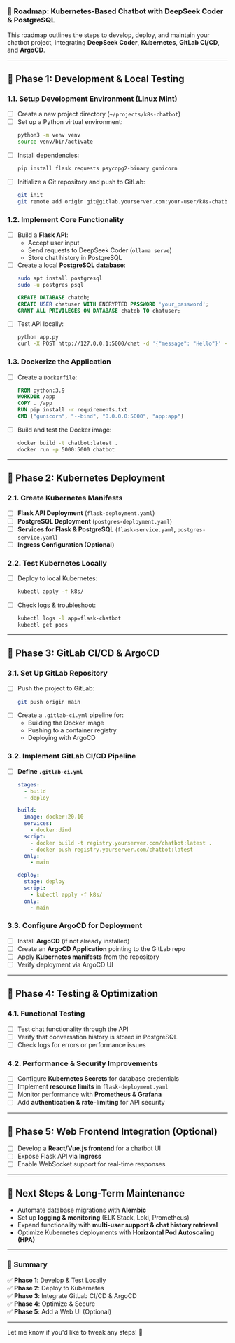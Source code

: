 ### **🚀 Roadmap: Kubernetes-Based Chatbot with DeepSeek Coder & PostgreSQL**
This roadmap outlines the steps to develop, deploy, and maintain your chatbot project, integrating **DeepSeek Coder**, **Kubernetes**, **GitLab CI/CD**, and **ArgoCD**.

---

## **📌 Phase 1: Development & Local Testing**
### **1.1. Setup Development Environment (Linux Mint)**
- [ ] Create a new project directory (`~/projects/k8s-chatbot`)
- [ ] Set up a Python virtual environment:
  ```bash
  python3 -m venv venv
  source venv/bin/activate
  ```
- [ ] Install dependencies:
  ```bash
  pip install flask requests psycopg2-binary gunicorn
  ```
- [ ] Initialize a Git repository and push to GitLab:
  ```bash
  git init
  git remote add origin git@gitlab.yourserver.com:your-user/k8s-chatbot.git
  ```

### **1.2. Implement Core Functionality**
- [ ] Build a **Flask API**:
  - Accept user input
  - Send requests to DeepSeek Coder (`ollama serve`)
  - Store chat history in PostgreSQL
- [ ] Create a local **PostgreSQL database**:
  ```bash
  sudo apt install postgresql
  sudo -u postgres psql
  ```
  ```sql
  CREATE DATABASE chatdb;
  CREATE USER chatuser WITH ENCRYPTED PASSWORD 'your_password';
  GRANT ALL PRIVILEGES ON DATABASE chatdb TO chatuser;
  ```
- [ ] Test API locally:
  ```bash
  python app.py
  curl -X POST http://127.0.0.1:5000/chat -d '{"message": "Hello"}' -H "Content-Type: application/json"
  ```

### **1.3. Dockerize the Application**
- [ ] Create a `Dockerfile`:
  ```dockerfile
  FROM python:3.9
  WORKDIR /app
  COPY . /app
  RUN pip install -r requirements.txt
  CMD ["gunicorn", "--bind", "0.0.0.0:5000", "app:app"]
  ```
- [ ] Build and test the Docker image:
  ```bash
  docker build -t chatbot:latest .
  docker run -p 5000:5000 chatbot
  ```

---

## **📌 Phase 2: Kubernetes Deployment**
### **2.1. Create Kubernetes Manifests**
- [ ] **Flask API Deployment** (`flask-deployment.yaml`)
- [ ] **PostgreSQL Deployment** (`postgres-deployment.yaml`)
- [ ] **Services for Flask & PostgreSQL** (`flask-service.yaml`, `postgres-service.yaml`)
- [ ] **Ingress Configuration (Optional)**

### **2.2. Test Kubernetes Locally**
- [ ] Deploy to local Kubernetes:
  ```bash
  kubectl apply -f k8s/
  ```
- [ ] Check logs & troubleshoot:
  ```bash
  kubectl logs -l app=flask-chatbot
  kubectl get pods
  ```

---

## **📌 Phase 3: GitLab CI/CD & ArgoCD**
### **3.1. Set Up GitLab Repository**
- [ ] Push the project to GitLab:
  ```bash
  git push origin main
  ```
- [ ] Create a `.gitlab-ci.yml` pipeline for:
  - Building the Docker image
  - Pushing to a container registry
  - Deploying with ArgoCD

### **3.2. Implement GitLab CI/CD Pipeline**
- [ ] **Define `.gitlab-ci.yml`**
  ```yaml
  stages:
    - build
    - deploy

  build:
    image: docker:20.10
    services:
      - docker:dind
    script:
      - docker build -t registry.yourserver.com/chatbot:latest .
      - docker push registry.yourserver.com/chatbot:latest
    only:
      - main

  deploy:
    stage: deploy
    script:
      - kubectl apply -f k8s/
    only:
      - main
  ```

### **3.3. Configure ArgoCD for Deployment**
- [ ] Install **ArgoCD** (if not already installed)
- [ ] Create an **ArgoCD Application** pointing to the GitLab repo
- [ ] Apply **Kubernetes manifests** from the repository
- [ ] Verify deployment via ArgoCD UI

---

## **📌 Phase 4: Testing & Optimization**
### **4.1. Functional Testing**
- [ ] Test chat functionality through the API
- [ ] Verify that conversation history is stored in PostgreSQL
- [ ] Check logs for errors or performance issues

### **4.2. Performance & Security Improvements**
- [ ] Configure **Kubernetes Secrets** for database credentials
- [ ] Implement **resource limits** in `flask-deployment.yaml`
- [ ] Monitor performance with **Prometheus & Grafana**
- [ ] Add **authentication & rate-limiting** for API security

---

## **📌 Phase 5: Web Frontend Integration (Optional)**
- [ ] Develop a **React/Vue.js frontend** for a chatbot UI
- [ ] Expose Flask API via **Ingress**
- [ ] Enable WebSocket support for real-time responses

---

## **🚀 Next Steps & Long-Term Maintenance**
- Automate database migrations with **Alembic**
- Set up **logging & monitoring** (ELK Stack, Loki, Prometheus)
- Expand functionality with **multi-user support & chat history retrieval**
- Optimize Kubernetes deployments with **Horizontal Pod Autoscaling (HPA)**

---

### **🔗 Summary**
✅ **Phase 1**: Develop & Test Locally  
✅ **Phase 2**: Deploy to Kubernetes  
✅ **Phase 3**: Integrate GitLab CI/CD & ArgoCD  
✅ **Phase 4**: Optimize & Secure  
✅ **Phase 5**: Add a Web UI (Optional)  

---

Let me know if you'd like to tweak any steps! 🚀